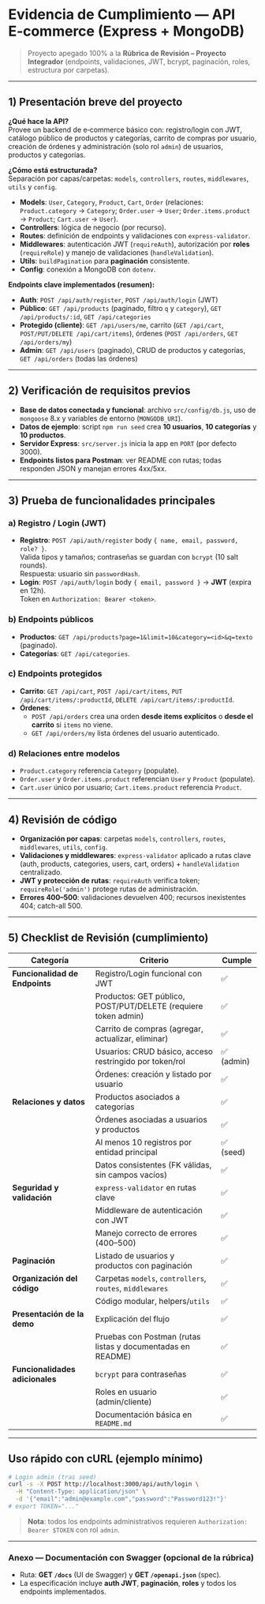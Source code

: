 # Evidencia de Cumplimiento — API E‑commerce (Express + MongoDB)

> Proyecto apegado 100% a la **Rúbrica de Revisión – Proyecto Integrador** (endpoints, validaciones, JWT, bcrypt, paginación, roles, estructura por carpetas).

---

## 1) Presentación breve del proyecto

**¿Qué hace la API?**  
Provee un backend de e‑commerce básico con: registro/login con JWT, catálogo público de productos y categorías, carrito de compras por usuario, creación de órdenes y administración (solo rol `admin`) de usuarios, productos y categorías.

**¿Cómo está estructurada?**  
Separación por capas/carpetas: `models`, `controllers`, `routes`, `middlewares`, `utils` y `config`.  
- **Models**: `User`, `Category`, `Product`, `Cart`, `Order` (relaciones: `Product.category` → `Category`; `Order.user` → `User`; `Order.items.product` → `Product`; `Cart.user` → `User`).
- **Controllers**: lógica de negocio (por recurso).
- **Routes**: definición de endpoints y validaciones con `express-validator`.
- **Middlewares**: autenticación JWT (`requireAuth`), autorización por **roles** (`requireRole`) y manejo de validaciones (`handleValidation`).
- **Utils**: `buildPagination` para **paginación** consistente.
- **Config**: conexión a MongoDB con `dotenv`.

**Endpoints clave implementados (resumen):**
- **Auth**: `POST /api/auth/register`, `POST /api/auth/login` (JWT)
- **Público**: `GET /api/products` (paginado, filtro `q` y `category`), `GET /api/products/:id`, `GET /api/categories`
- **Protegido (cliente)**: `GET /api/users/me`, carrito (`GET /api/cart`, `POST/PUT/DELETE /api/cart/items`), órdenes (`POST /api/orders`, `GET /api/orders/my`)
- **Admin**: `GET /api/users` (paginado), CRUD de productos y categorías, `GET /api/orders` (todas las órdenes)

---

## 2) Verificación de requisitos previos

- **Base de datos conectada y funcional**: archivo `src/config/db.js`, uso de `mongoose` 8.x y variables de entorno (`MONGODB_URI`).
- **Datos de ejemplo**: script `npm run seed` crea **10 usuarios**, **10 categorías** y **10 productos**.
- **Servidor Express**: `src/server.js` inicia la app en `PORT` (por defecto 3000).
- **Endpoints listos para Postman**: ver README con rutas; todas responden JSON y manejan errores 4xx/5xx.

---

## 3) Prueba de funcionalidades principales

### a) Registro / Login (JWT)
- **Registro**: `POST /api/auth/register` body `{ name, email, password, role? }`.  
  Valida tipos y tamaños; contraseñas se guardan con `bcrypt` (10 salt rounds).  
  Respuesta: usuario sin `passwordHash`.
- **Login**: `POST /api/auth/login` body `{ email, password }` → **JWT** (expira en 12h).  
  Token en `Authorization: Bearer <token>`.

### b) Endpoints públicos
- **Productos**: `GET /api/products?page=1&limit=10&category=<id>&q=texto` (paginado).  
- **Categorías**: `GET /api/categories`.

### c) Endpoints protegidos
- **Carrito**: `GET /api/cart`, `POST /api/cart/items`, `PUT /api/cart/items/:productId`, `DELETE /api/cart/items/:productId`.
- **Órdenes**: 
  - `POST /api/orders` crea una orden **desde items explícitos** o **desde el carrito** si `items` no viene.  
  - `GET /api/orders/my` lista órdenes del usuario autenticado.

### d) Relaciones entre modelos
- `Product.category` referencia `Category` (populate).
- `Order.user` y `Order.items.product` referencian `User` y `Product` (populate).
- `Cart.user` único por usuario; `Cart.items.product` referencia `Product`.

---

## 4) Revisión de código

- **Organización por capas**: carpetas `models`, `controllers`, `routes`, `middlewares`, `utils`, `config`.
- **Validaciones y middlewares**: `express-validator` aplicado a rutas clave (auth, products, categories, users, cart, orders) + `handleValidation` centralizado.
- **JWT y protección de rutas**: `requireAuth` verifica token; `requireRole('admin')` protege rutas de administración.
- **Errores 400–500**: validaciones devuelven 400; recursos inexistentes 404; catch-all 500.

---

## 5) Checklist de Revisión (cumplimiento)

| Categoría | Criterio | Cumple |
|---|---|---|
| **Funcionalidad de Endpoints** | Registro/Login funcional con JWT | ✅ |
|  | Productos: GET público, POST/PUT/DELETE (requiere token admin) | ✅ |
|  | Carrito de compras (agregar, actualizar, eliminar) | ✅ |
|  | Usuarios: CRUD básico, acceso restringido por token/rol | ✅ (admin) |
|  | Órdenes: creación y listado por usuario | ✅ |
| **Relaciones y datos** | Productos asociados a categorías | ✅ |
|  | Órdenes asociadas a usuarios y productos | ✅ |
|  | Al menos 10 registros por entidad principal | ✅ (seed) |
|  | Datos consistentes (FK válidas, sin campos vacíos) | ✅ |
| **Seguridad y validación** | `express-validator` en rutas clave | ✅ |
|  | Middleware de autenticación con JWT | ✅ |
|  | Manejo correcto de errores (400–500) | ✅ |
| **Paginación** | Listado de usuarios y productos con paginación | ✅ |
| **Organización del código** | Carpetas `models`, `controllers`, `routes`, `middlewares` | ✅ |
|  | Código modular, helpers/`utils` | ✅ |
| **Presentación de la demo** | Explicación del flujo | ✅ |
|  | Pruebas con Postman (rutas listas y documentadas en README) | ✅ |
| **Funcionalidades adicionales** | `bcrypt` para contraseñas | ✅ |
|  | Roles en usuario (admin/cliente) | ✅ |
|  | Documentación básica en `README.md` | ✅ |

---

## Uso rápido con cURL (ejemplo mínimo)

```bash
# Login admin (tras seed)
curl -s -X POST http://localhost:3000/api/auth/login \
  -H "Content-Type: application/json" \
  -d '{"email":"admin@example.com","password":"Password123!"}'
# export TOKEN="..."
```

> **Nota**: todos los endpoints administrativos requieren `Authorization: Bearer $TOKEN` con rol `admin`.

---

### Anexo — Documentación con Swagger (opcional de la rúbrica)
- Ruta: **GET `/docs`** (UI de Swagger) y **GET `/openapi.json`** (spec).
- La especificación incluye **auth JWT**, **paginación**, **roles** y todos los endpoints implementados.
